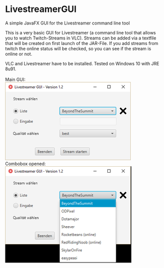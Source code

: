 # LivestreamerGUI
A simple JavaFX GUI for the Livestreamer command line tool


This is a very basic GUI for Livestreamer (a command line tool that allows you to watch Twitch-Streams in VLC). 
Streams can be added via a textfile that will be created on first launch of the JAR-File.
If you add streams from twitch the online status will be checked, so you can see if the stream is online or not.

VLC and Livestreamer have to be installed.
Tested on Windows 10 with JRE 8u91.
<br><br>
Main GUI:<br>
<img src="https://github.com/WitchDoctorAmI/LivestreamerGUI/blob/master/livestreamer1_3a.png">
<br>
Combobox opened:<br>
<img src="https://github.com/WitchDoctorAmI/LivestreamerGUI/blob/master/livestreamer1_3b.png">
